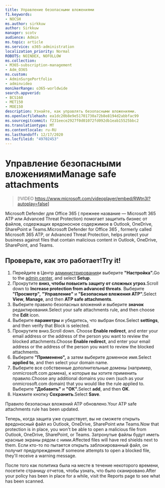 ```yaml
---
title: Управление безопасными вложениями
f1.keywords:
- NOCSH
ms.author: sirkkuw
author: Sirkkuw
manager: scotv
audience: Admin
ms.topic: article
ms.service: o365-administration
localization_priority: Normal
ROBOTS: NOINDEX, NOFOLLOW
ms.collection:
- M365-subscription-management
- Adm_O365
ms.custom:
- AdminSurgePortfolio
- adminvideo
monikerRange: o365-worldwide
search.appverid:
- BCS160
- MET150
- MOE150
description: Узнайте, как управлять безопасными вложениями.
ms.openlocfilehash: ea1dc20b8e9e51701730a72b8e8194d2abbfac99
ms.sourcegitcommit: f231eece2927f0d01072fd092db1eab15525bbc2
ms.translationtype: MT
ms.contentlocale: ru-RU
ms.lasthandoff: 12/17/2020
ms.locfileid: "49702453"
---
```

# <a name="manage-safe-attachments"></a><span data-ttu-id="125ec-103">Управление безопасными вложениями</span><span class="sxs-lookup"><span data-stu-id="125ec-103">Manage safe attachments</span></span>

> [!VIDEO https://www.microsoft.com/videoplayer/embed/RWtn3I?autoplay=false]

<span data-ttu-id="125ec-104">Microsoft Defender для Office 365 ( прежнее название — Microsoft 365 ATP или Advanced Threat Protection) помогает защитить бизнес от файлов, содержащих вредоносное содержимое в Outlook, OneDrive, SharePoint и Teams.</span><span class="sxs-lookup"><span data-stu-id="125ec-104">Microsoft Defender for Office 365 , formerly called Microsoft 365 ATP, or Advanced Threat Protection, helps protect your business against files that contain malicious content in Outlook, OneDrive, SharePoint, and Teams.</span></span>

## <a name="try-it"></a><span data-ttu-id="125ec-105">Проверьте, как это работает!</span><span class="sxs-lookup"><span data-stu-id="125ec-105">Try it!</span></span>

1. <span data-ttu-id="125ec-106">Перейдите в Центр [администрирования](https://admin.microsoft.com)и выберите **"Настройка".**</span><span class="sxs-lookup"><span data-stu-id="125ec-106">Go to the [admin center](https://admin.microsoft.com), and select **Setup**.</span></span>
1. <span data-ttu-id="125ec-107">Прокрутите **вниз, чтобы повысить защиту от сложных угроз.**</span><span class="sxs-lookup"><span data-stu-id="125ec-107">Scroll down to **Increase protection from advanced threats**.</span></span> <span data-ttu-id="125ec-108">Выберите **"Просмотр",** **"Управление"** и **"Безопасные вложения ATP".**</span><span class="sxs-lookup"><span data-stu-id="125ec-108">Select **View**, **Manage**, and then **ATP safe attachments**.</span></span>
1. <span data-ttu-id="125ec-109">Выберите правило безопасных вложений и выберите **значок** редактирования.</span><span class="sxs-lookup"><span data-stu-id="125ec-109">Select your safe attachments rule, and then choose the **Edit** icon.</span></span>
1. <span data-ttu-id="125ec-110">Выберите **параметры** и убедитесь, что выбран блок.</span><span class="sxs-lookup"><span data-stu-id="125ec-110">Select **settings**, and then verify that Block is selected.</span></span>
1. <span data-ttu-id="125ec-111">Прокрутите вниз.</span><span class="sxs-lookup"><span data-stu-id="125ec-111">Scroll down.</span></span> <span data-ttu-id="125ec-112">Choose **Enable redirect**, and enter your email address or the address of the person you want to review the blocked attachments.</span><span class="sxs-lookup"><span data-stu-id="125ec-112">Choose **Enable redirect**, and enter your email address or the address of the person you want to review the blocked attachments.</span></span>
1. <span data-ttu-id="125ec-113">Выберите **"Применено",** а затем выберите доменное имя.</span><span class="sxs-lookup"><span data-stu-id="125ec-113">Select **applied to**, and then select your domain name.</span></span>
1. <span data-ttu-id="125ec-114">Выберите все собственные дополнительные домены (например, onmicrosoft.com домена), к которые вы хотите применить правило.</span><span class="sxs-lookup"><span data-stu-id="125ec-114">Choose any additional domains you own (such as your onmicrosoft.com domain) that you would like the rule applied to.</span></span> <span data-ttu-id="125ec-115">Выберите **"Добавить"** и **"ОК".**</span><span class="sxs-lookup"><span data-stu-id="125ec-115">Select **add**, and then **OK**.</span></span>
1. <span data-ttu-id="125ec-116">Нажмите кнопку **Сохранить**.</span><span class="sxs-lookup"><span data-stu-id="125ec-116">Select **Save**.</span></span>

<span data-ttu-id="125ec-117">Правило безопасных вложений ATP обновлено.</span><span class="sxs-lookup"><span data-stu-id="125ec-117">Your ATP safe attachments rule has been updated.</span></span>

<span data-ttu-id="125ec-118">Теперь, когда защита уже существует, вы не сможете открыть вредоносный файл из Outlook, OneDrive, SharePoint или Teams.</span><span class="sxs-lookup"><span data-stu-id="125ec-118">Now that protection is in place, you won't be able to open a malicious file from Outlook, OneDrive, SharePoint, or Teams.</span></span> <span data-ttu-id="125ec-119">Затронутые файлы будут иметь красные экраны рядом с ними.</span><span class="sxs-lookup"><span data-stu-id="125ec-119">Affected files will have red shields next to them.</span></span> <span data-ttu-id="125ec-120">Если кто-то по пытается открыть заблокированный файл, он получит предупреждение.</span><span class="sxs-lookup"><span data-stu-id="125ec-120">If someone attempts to open a blocked file, they'll receive a warning message.</span></span>

<span data-ttu-id="125ec-121">После того как политика была на месте в течение некоторого времени, посетите страницу отчетов, чтобы узнать, что было сканировано.</span><span class="sxs-lookup"><span data-stu-id="125ec-121">After your policy has been in place for a while, visit the Reports page to see what has been scanned.</span></span>
